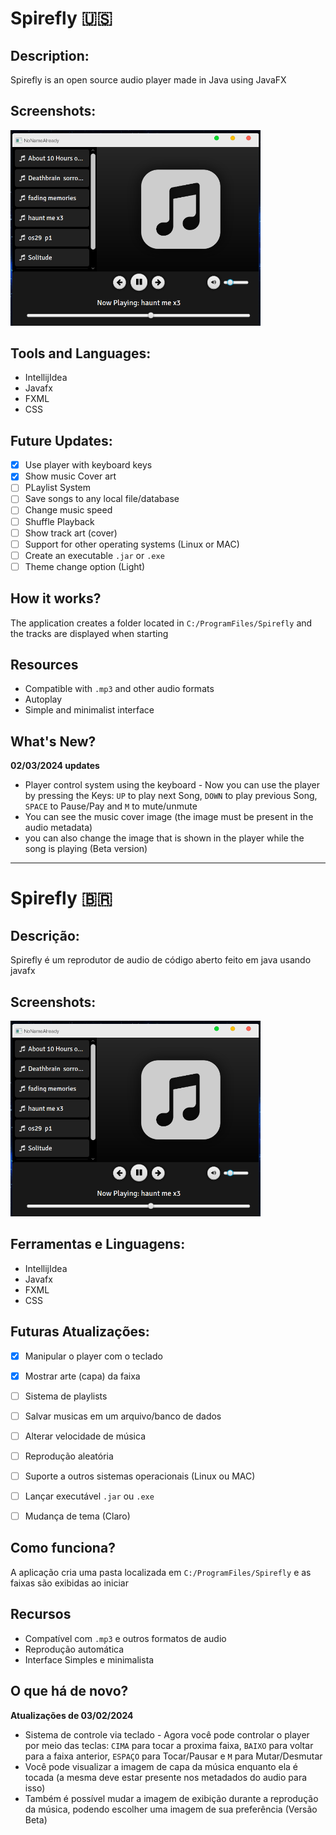 # Spirefly 🇺🇸


## Description:

Spirefly is an open source audio player made in Java using JavaFX

## Screenshots:

<img width="400" src="img/player.png">

## Tools and Languages:
- IntellijIdea
- Javafx
- FXML
- CSS

## Future Updates:
- [x] Use player with keyboard keys
- [x] Show music Cover art
- [ ] PLaylist System
- [ ] Save songs to any local file/database
- [ ] Change music speed
- [ ] Shuffle Playback
- [ ] Show track art (cover)
- [ ] Support for other operating systems (Linux or MAC)
- [ ] Create an executable `.jar` or `.exe`
- [ ] Theme change option (Light)

## How it works?

The application creates a folder located in `C:/ProgramFiles/Spirefly` and the tracks are displayed when starting

## Resources

- Compatible with `.mp3` and other audio formats
- Autoplay
- Simple and minimalist interface
  
## What's New?
**02/03/2024 updates**

- Player control system using the keyboard - Now you can use the player by pressing the Keys: `UP` to play next Song, `DOWN` to play previous Song, `SPACE` to Pause/Pay  and `M` to mute/unmute
- You can see the music cover image (the image must be present in the audio metadata)
- you can also change the image that is shown in the player while the song is playing (Beta version)

---

# Spirefly 🇧🇷

## Descrição:

Spirefly é um reprodutor de audio de código aberto feito em java usando javafx 

## Screenshots:

<img width="400" src="img/player.png">

## Ferramentas e Linguagens:
- IntellijIdea
- Javafx
- FXML
- CSS

## Futuras Atualizações:
- [x] Manipular o player com o teclado
- [x] Mostrar arte (capa) da faixa
- [ ] Sistema de playlists
- [ ] Salvar musicas em um arquivo/banco de dados
- [ ] Alterar velocidade de música
- [ ] Reprodução aleatória
- [ ] Suporte a outros sistemas operacionais (Linux ou MAC)
- [ ] Lançar executável `.jar` ou `.exe`
- [ ] Mudança de tema (Claro)


## Como funciona?

A aplicação cria uma pasta localizada em `C:/ProgramFiles/Spirefly` e as faixas são exibidas ao iniciar

## Recursos

- Compatível com `.mp3` e outros formatos de audio
- Reprodução automática
- Interface Simples e minimalista

## O que há de novo?
**Atualizações de 03/02/2024**

- Sistema de controle via teclado - Agora você pode controlar o player por meio das teclas: `CIMA` para tocar a proxima faixa, `BAIXO` para voltar para a faixa anterior, `ESPAÇO` para Tocar/Pausar e `M` para Mutar/Desmutar
- Você pode visualizar a imagem de capa da música enquanto ela é tocada (a mesma deve estar presente nos metadados do audio para isso)
- Também é possível mudar a imagem de exibição durante a reprodução da música, podendo escolher uma imagem de sua preferência (Versão Beta)